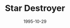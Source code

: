 ---
mission_id: stardest
slug: "star-destroyer"
editorsChoice:
title: "Star Destroyer"
authors: 
    - "Claude Pradervand"
date: 1995-10-29
filename: "/missions/stardest.zip"
description: "The final remaining copy of the Dark Trooper plans is being transported aboard a star destroyer. Kyle's mission is to retrieve the plans before destroying the ship. But be warned, he's not the only one after those plans..."
cover: 
levelReplaced:	SECBASE
difficulty: yes
bm:	yes
fme: no
wax: no
three_do: no
voc: no
gmd: no
vue: no
lfd: no
base: "New level from scratch" 
editors: "DFUSE 1.00"

---